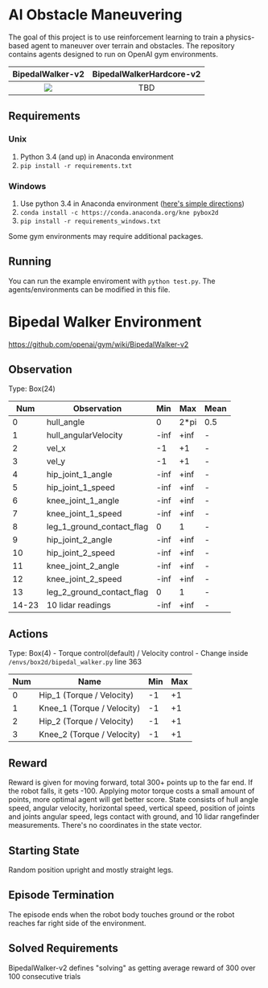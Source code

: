 # AI Obstacle Maneuvering

The goal of this project is to use reinforcement learning to train a physics-based agent to maneuver over terrain and obstacles. The repository contains agents designed to run on OpenAI gym environments.

BipedalWalker-v2  |  BipedalWalkerHardcore-v2
:-------------------------:|:-------------------------:
![](demos/BipedalWalker-v2.gif)  |  TBD

## Requirements

### Unix
1. Python 3.4 (and up) in Anaconda environment
2. `pip install -r requirements.txt`

### Windows
1. Use python 3.4 in Anaconda environment ([here's simple directions](https://github.com/pybox2d/pybox2d/blob/master/INSTALL.md))
2. `conda install -c https://conda.anaconda.org/kne pybox2d`
3. `pip install -r requirements_windows.txt`

Some gym environments may require additional packages.

## Running
You can run the example enviroment with `python test.py`. The agents/environments can be modified in this file.

# Bipedal Walker Environment

https://github.com/openai/gym/wiki/BipedalWalker-v2


## Observation

Type: Box(24)

Num   | Observation                |  Min   |   Max  | Mean
------|----------------------------|--------|--------|------   
0     | hull_angle                 |  0     |  2*pi  |  0.5
1     | hull_angularVelocity       |  -inf  |  +inf  |  -
2     | vel_x                      |  -1    |  +1    |  -
3     |  vel_y                     |  -1    |  +1    |  -
4     | hip_joint_1_angle          |  -inf  |  +inf  |  -
5     | hip_joint_1_speed          |  -inf  |  +inf  |  -
6     | knee_joint_1_angle         |  -inf  |  +inf  |  -
7     | knee_joint_1_speed         |  -inf  |  +inf  |  -
8     | leg_1_ground_contact_flag  |  0     |  1     |  -
9     | hip_joint_2_angle          |  -inf  |  +inf  |  -
10    | hip_joint_2_speed          |  -inf  |  +inf  |  -
11    | knee_joint_2_angle         |  -inf  |  +inf  |  -
12    | knee_joint_2_speed         |  -inf  |  +inf  |  -
13    | leg_2_ground_contact_flag  |  0     |  1     |  -
14-23 | 10 lidar readings          |  -inf  |  +inf  |  -


## Actions

Type: Box(4) - Torque control(default) / Velocity control - Change inside `/envs/box2d/bipedal_walker.py` line 363

Num | Name                        | Min  | Max  
----|-----------------------------|------|------
0   | Hip_1 (Torque / Velocity)   |  -1  | +1
1   | Knee_1 (Torque / Velocity)  |  -1  | +1
2   | Hip_2 (Torque / Velocity)   |  -1  | +1
3   | Knee_2 (Torque / Velocity)  |  -1  | +1

## Reward

Reward is given for moving forward, total 300+ points up to the far end. If the robot falls, it gets -100. Applying motor torque costs a small amount of points, more optimal agent will get better score. State consists of hull angle speed, angular velocity, horizontal speed, vertical speed, position of joints and joints angular speed, legs contact with ground, and 10 lidar rangefinder measurements. There's no coordinates in the state vector.
## Starting State

Random position upright and mostly straight legs.

## Episode Termination

The episode ends when the robot body touches ground or the robot reaches far right side of the environment.

## Solved Requirements

BipedalWalker-v2 defines "solving" as getting average reward of 300 over 100 consecutive trials